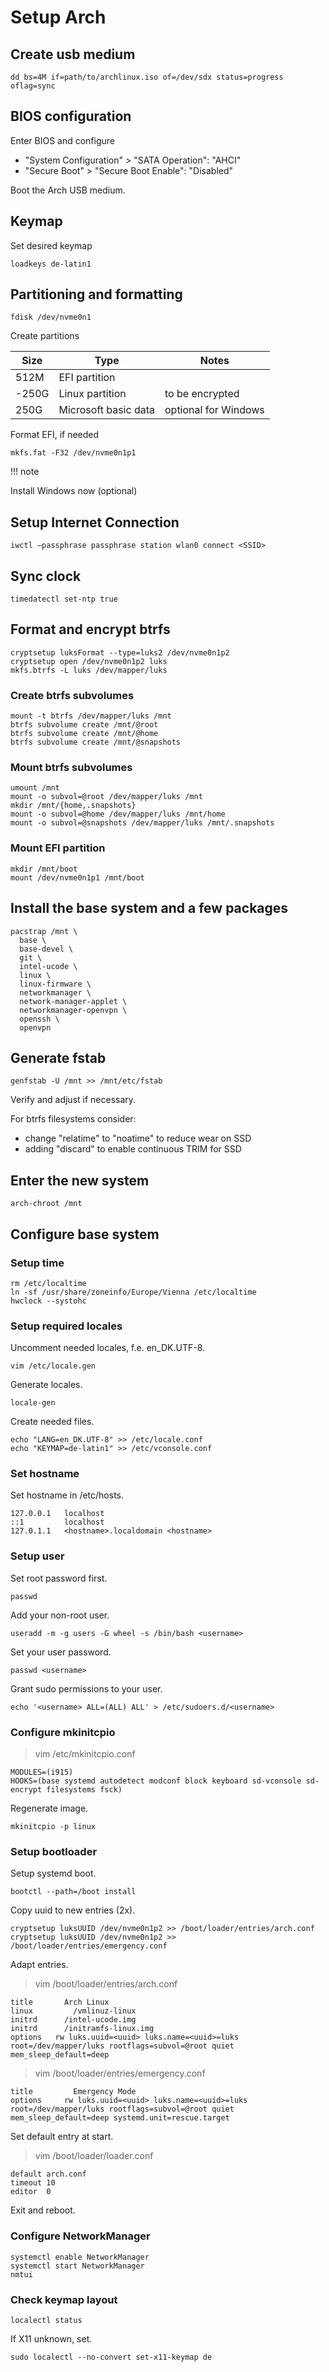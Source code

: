 <!-- markdownlint-disable MD013 -->
<!-- markdownlint-disable MD033 -->
<!-- markdownlint-disable MD046 -->

# Setup Arch

## Create usb medium

```shell
dd bs=4M if=path/to/archlinux.iso of=/dev/sdx status=progress oflag=sync
```

## BIOS configuration

Enter BIOS and configure

- "System Configuration" > "SATA Operation": "AHCI"
- "Secure Boot" > "Secure Boot Enable": "Disabled"

Boot the Arch USB medium.

## Keymap

Set desired keymap

```shell
loadkeys de-latin1
```

## Partitioning and formatting

```shell
fdisk /dev/nvme0n1
```

Create partitions

| Size  | Type                 | Notes                |
| ----- | -------------------- | -------------------- |
| 512M  | EFI partition        |                      |
| -250G | Linux partition      | to be encrypted      |
| 250G  | Microsoft basic data | optional for Windows |

Format EFI, if needed

```shell
mkfs.fat -F32 /dev/nvme0n1p1
```

!!! note

Install Windows now (optional)

## Setup Internet Connection

```shell
iwctl –passphrase passphrase station wlan0 connect <SSID>
```

## Sync clock

```shell
timedatectl set-ntp true
```

## Format and encrypt btrfs

```shell
cryptsetup luksFormat --type=luks2 /dev/nvme0n1p2
cryptsetup open /dev/nvme0n1p2 luks
mkfs.btrfs -L luks /dev/mapper/luks
```

### Create btrfs subvolumes

```shell
mount -t btrfs /dev/mapper/luks /mnt
btrfs subvolume create /mnt/@root
btrfs subvolume create /mnt/@home
btrfs subvolume create /mnt/@snapshots
```

### Mount btrfs subvolumes

```shell
umount /mnt
mount -o subvol=@root /dev/mapper/luks /mnt
mkdir /mnt/{home,.snapshots}
mount -o subvol=@home /dev/mapper/luks /mnt/home
mount -o subvol=@snapshots /dev/mapper/luks /mnt/.snapshots
```

### Mount EFI partition

```shell
mkdir /mnt/boot
mount /dev/nvme0n1p1 /mnt/boot
```

## Install the base system and a few packages

```shell
pacstrap /mnt \
  base \
  base-devel \
  git \
  intel-ucode \
  linux \
  linux-firmware \
  networkmanager \
  network-manager-applet \
  networkmanager-openvpn \
  openssh \
  openvpn
```

## Generate fstab

```shell
genfstab -U /mnt >> /mnt/etc/fstab
```

Verify and adjust if necessary.

For btrfs filesystems consider:

- change "relatime" to "noatime" to reduce wear on SSD
- adding "discard" to enable continuous TRIM for SSD

## Enter the new system

```shell
arch-chroot /mnt
```

## Configure base system

### Setup time

```shell
rm /etc/localtime
ln -sf /usr/share/zoneinfo/Europe/Vienna /etc/localtime
hwclock --systohc
```

### Setup required locales

Uncomment needed locales, f.e. en_DK.UTF-8.

```shell
vim /etc/locale.gen
```

Generate locales.

```shell
locale-gen
```

Create needed files.

```shell
echo "LANG=en_DK.UTF-8" >> /etc/locale.conf
echo "KEYMAP=de-latin1" >> /etc/vconsole.conf
```

### Set hostname

Set hostname in /etc/hosts.

```shell
127.0.0.1   localhost
::1         localhost
127.0.1.1   <hostname>.localdomain <hostname>
```

### Setup user

Set root password first.

```shell
passwd
```

Add your non-root user.

```shell
useradd -m -g users -G wheel -s /bin/bash <username>
```

Set your user password.

```shell
passwd <username>
```

Grant sudo permissions to your user.

```shell
echo '<username> ALL=(ALL) ALL' > /etc/sudoers.d/<username>
```

### Configure mkinitcpio

> vim /etc/mkinitcpio.conf

```shell
MODULES=(i915)
HOOKS=(base systemd autodetect modconf block keyboard sd-vconsole sd-encrypt filesystems fsck)
```

Regenerate image.

```shell
mkinitcpio -p linux
```

### Setup bootloader

Setup systemd boot.

```shell
bootctl --path=/boot install
```

Copy uuid to new entries (2x).

```shell
cryptsetup luksUUID /dev/nvme0n1p2 >> /boot/loader/entries/arch.conf
cryptsetup luksUUID /dev/nvme0n1p2 >> /boot/loader/entries/emergency.conf
```

Adapt entries.

> vim /boot/loader/entries/arch.conf

```shell
title       Arch Linux
linux         /vmlinuz-linux
initrd      /intel-ucode.img
initrd      /initramfs-linux.img
options   rw luks.uuid=<uuid> luks.name=<uuid>=luks root=/dev/mapper/luks rootflags=subvol=@root quiet mem_sleep_default=deep
```

> vim /boot/loader/entries/emergency.conf

```shell
title         Emergency Mode
options     rw luks.uuid=<uuid> luks.name=<uuid>=luks root=/dev/mapper/luks rootflags=subvol=@root quiet mem_sleep_default=deep systemd.unit=rescue.target
```

Set default entry at start.

> vim /boot/loader/loader.conf

```shell
default arch.conf
timeout 10
editor  0
```

Exit and reboot.

### Configure NetworkManager

```shell
systemctl enable NetworkManager
systemctl start NetworkManager
nmtui
```

### Check keymap layout

```shell
localectl status
```

If X11 unknown, set.

```shell
sudo localectl --no-convert set-x11-keymap de
```
